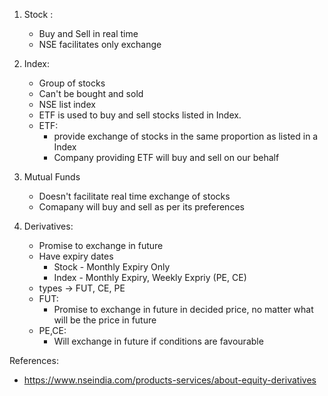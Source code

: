 1. Stock :
   - Buy and Sell in real time
   - NSE facilitates only exchange
     
2. Index:
   - Group of stocks
   - Can't be bought and sold
   - NSE list index
   - ETF is used to buy and sell stocks listed in Index.
   - ETF:
     - provide exchange of stocks in the same proportion as listed in a Index
     - Company providing ETF will buy and sell on our behalf
     
3. Mutual Funds
   - Doesn't facilitate real time exchange of stocks
   - Comapany will buy and sell as per its preferences 

4. Derivatives:
   - Promise to exchange in future
   - Have expiry dates
       - Stock - Monthly Expiry Only
       - Index - Monthly Expiry, Weekly Expriy (PE, CE)
   - types -> FUT, CE, PE
   - FUT:
     - Promise to exchange in future in decided price, no matter what will be the price in future
   - PE,CE:
     - Will exchange in future if conditions are favourable

   

References:
- https://www.nseindia.com/products-services/about-equity-derivatives
